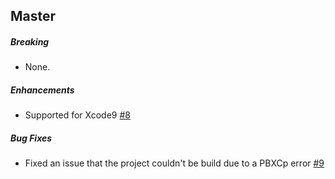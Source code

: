 ## Master

##### Breaking

* None.

##### Enhancements

* Supported for Xcode9 [#8](https://github.com/shoheiyokoyama/SYBlinkAnimationKit/pull/8)

##### Bug Fixes

* Fixed an issue that the project couldn't be build due to a PBXCp error [#9](https://github.com/shoheiyokoyama/SYBlinkAnimationKit/pull/9)

